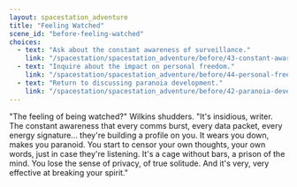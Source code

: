 ```yaml
---
layout: spacestation_adventure
title: "Feeling Watched"
scene_id: "before-feeling-watched"
choices:
  - text: "Ask about the constant awareness of surveillance."
    link: "/spacestation/spacestation_adventure/before/43-constant-awareness"
  - text: "Inquire about the impact on personal freedom."
    link: "/spacestation/spacestation_adventure/before/44-personal-freedom-impact"
  - text: "Return to discussing paranoia development."
    link: "/spacestation/spacestation_adventure/before/42-paranoia-development"
---
```


"The feeling of being watched?" Wilkins shudders. "It's insidious, writer. The constant awareness that every comms burst, every data packet, every energy signature... they're building a profile on you. It wears you down, makes you paranoid. You start to censor your own thoughts, your own words, just in case they're listening. It's a cage without bars, a prison of the mind. You lose the sense of privacy, of true solitude. And it's very, very effective at breaking your spirit."
